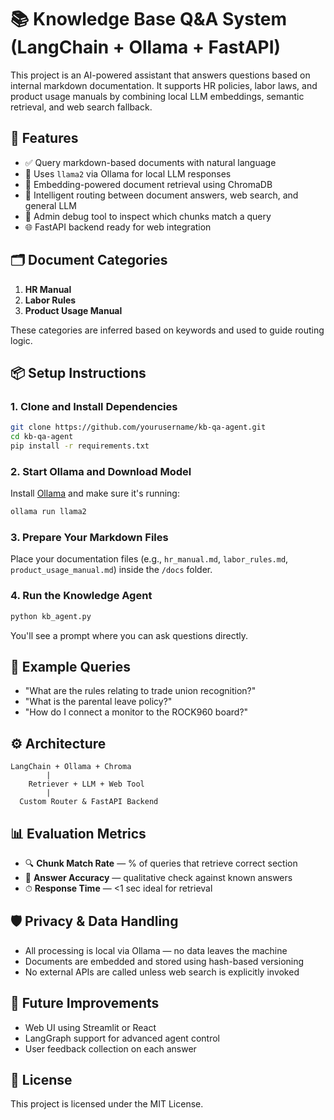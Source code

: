 # 📚 Knowledge Base Q&A System (LangChain + Ollama + FastAPI)

This project is an AI-powered assistant that answers questions based on internal markdown documentation. It supports HR policies, labor laws, and product usage manuals by combining local LLM embeddings, semantic retrieval, and web search fallback.

## 🚀 Features

- ✅ Query markdown-based documents with natural language
- 🤖 Uses `llama2` via Ollama for local LLM responses
- 🧠 Embedding-powered document retrieval using ChromaDB
- 🔀 Intelligent routing between document answers, web search, and general LLM
- 🔧 Admin debug tool to inspect which chunks match a query
- 🌐 FastAPI backend ready for web integration

## 🗂 Document Categories

1. **HR Manual**
2. **Labor Rules**
3. **Product Usage Manual**

These categories are inferred based on keywords and used to guide routing logic.

## 📦 Setup Instructions

### 1. Clone and Install Dependencies

```bash
git clone https://github.com/yourusername/kb-qa-agent.git
cd kb-qa-agent
pip install -r requirements.txt
```

### 2. Start Ollama and Download Model

Install [Ollama](https://ollama.ai/) and make sure it's running:

```bash
ollama run llama2
```

### 3. Prepare Your Markdown Files

Place your documentation files (e.g., `hr_manual.md`, `labor_rules.md`, `product_usage_manual.md`) inside the `/docs` folder.

### 4. Run the Knowledge Agent

```bash
python kb_agent.py
```

You'll see a prompt where you can ask questions directly.

## 🧪 Example Queries

- "What are the rules relating to trade union recognition?"
- "What is the parental leave policy?"
- "How do I connect a monitor to the ROCK960 board?"

## ⚙️ Architecture

```
LangChain + Ollama + Chroma
        |
    Retriever + LLM + Web Tool
        |
  Custom Router & FastAPI Backend
```

## 📊 Evaluation Metrics

- 🔍 **Chunk Match Rate** — % of queries that retrieve correct section
- 🧠 **Answer Accuracy** — qualitative check against known answers
- ⏱ **Response Time** — <1 sec ideal for retrieval

## 🛡 Privacy & Data Handling

- All processing is local via Ollama — no data leaves the machine
- Documents are embedded and stored using hash-based versioning
- No external APIs are called unless web search is explicitly invoked

## 📝 Future Improvements

- Web UI using Streamlit or React
- LangGraph support for advanced agent control
- User feedback collection on each answer


## 📄 License

This project is licensed under the MIT License.